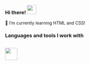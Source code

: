 ### Hi there! <img src="https://media4.giphy.com/media/gM5qFksULw54NMWyry/giphy.gif?cid=ecf05e47y3idyrlpken87eiz9iqah6jbx41lkeq2jca5cnci&ep=v1_stickers_search&rid=giphy.gif&ct=s" width="30px">

🌱 I’m currently learning HTML and CSS!

### Languages and tools I work with
<code> <img src="https://www.vhv.rs/dpng/d/486-4866189_html-css-logo-png-transparent-png.png" width="40px"></code>

